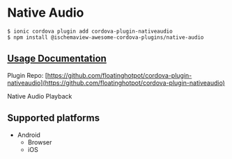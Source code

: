 # Native Audio

```text
$ ionic cordova plugin add cordova-plugin-nativeaudio
$ npm install @ischemaview-awesome-cordova-plugins/native-audio
```

## [Usage Documentation](https://danielsogl.gitbook.io/awesome-cordova-plugins/plugins/native-audio/)

Plugin Repo: [https://github.com/floatinghotpot/cordova-plugin-nativeaudio](https://github.com/floatinghotpot/cordova-plugin-nativeaudio)

Native Audio Playback

## Supported platforms

* Android
  * Browser
  * iOS

